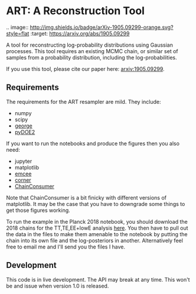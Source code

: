 # ART: A Reconstruction Tool
.. image:: http://img.shields.io/badge/arXiv-1905.09299-orange.svg?style=flat
    :target: https://arxiv.org/abs/1905.09299


A tool for reconstructing log-probability distributions using Gaussian processes. This tool requires an existing MCMC chain, or similar set of samples from a probability distribution, including the log-probabilities.

If you use this tool, please cite our paper here: [arxiv:1905.09299](https://arxiv.org/abs/1905.09299).

## Requirements

The requirements for the ART resampler are mild. They include:

- numpy
- scipy
- [george](http://dfm.io/george/current/)
- [pyDOE2](https://pypi.org/project/pyDOE2/)

If you want to run the notebooks and produce the figures then you also need:

- jupyter
- matplotlib
- [emcee](http://dfm.io/emcee/current/)
- [corner](https://corner.readthedocs.io/en/latest/)
- [ChainConsumer](https://samreay.github.io/ChainConsumer/)

Note that ChainConsumer is a bit finicky with different versions of matplotlib. It may be the case that you have to downgrade some things to get those figures working.

To run the example in the Planck 2018 notebook, you should download the 2018 chains for the TT,TE,EE+lowE analysis [here](https://wiki.cosmos.esa.int/planck-legacy-archive/index.php/Cosmological_Parameters). You then have to pull out the data in the files to make them amenable to the notebook by putting the chain into its own file and the log-posteriors in another. Alternatively feel free to email me and I'll send you the files I have.

## Development

This code is in live development. The API may break at any time. This won't be and issue when version 1.0 is released.